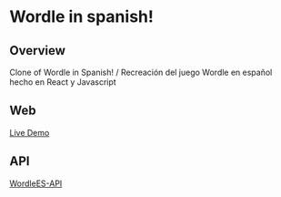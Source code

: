 Wordle in spanish!
=======

Overview
-------

Clone of Wordle in Spanish! / Recreación del juego Wordle en español hecho en React y Javascript

Web
-------

[Live Demo](https://matiastk.github.io/WordleES/)

API
-------

[WordleES-API](https://github.com/MatiasTK/WordleES-API)
